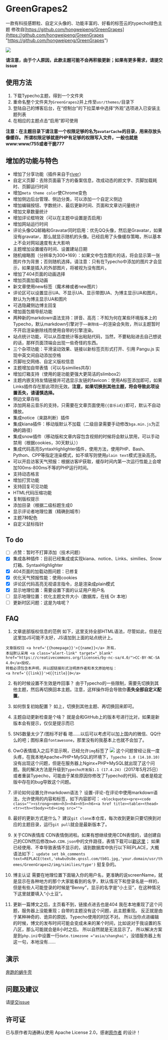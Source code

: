 # GreenGrapes2
一款有科技感颗粒、自定义头像的、功能丰富的、好看的标签云的typecho绿色主题
修改自[https://github.com/hongweipeng/GreenGrapes](https://github.com/hongweipeng/GreenGrapes "https://github.com/hongweipeng/GreenGrapes")

![](http://i.imgur.com/dD8mg7T.png)

**请注意，由于个人原因，此款主题可能不会再积极更新；如果有更多需求，请提交issue**

## 使用方法 ##
1. 下载Typecho主题，得到一个文件夹
2. 重命名整个文件夹为`GreenGrapes2`并上传至`usr/themes/`目录下
3. 登陆自己的博客后台，在“控制台”的下拉菜单中选择“外观”选项进入已安装主题列表
4. 在相应的主题点击“启用”即可使用

**注意：在主题目录下请注意一个权限足够的名为`avatarCache`的目录，用来存放头像缓存。
所谓权限足够就是PHP有足够的权限写入文件，一般也就是www:www/755或者干脆777**

## 增加的功能与特色 ##
* 增加了分享功能（插件来自于[river](https://github.com/revir/need-more-share2)）
* 自定义页脚：去除页面最下方的备案信息，改成动态的颜文字、页脚加载耗时、页脚运行时间
* 增加`meta theme color`使Chrome变色
* 增加侧边后台管理、侧边分类，可以添加一个自定义侧边
* 增加编辑按钮、字数统计、最后更新时间、页面和文章访问量统计
* 增加文章数量统计
* 增加评论框特效（可以在主题中设置是否启用）
* 增加网站运行时间
* 评论头像QQ邮箱和Gravatar同时启用：优先QQ头像，然后是Gravatar，如果没有gravatar，那么就显示随机的头像。已经启用了头像缓存策略，所以基本上不会对网站速度有太大影响
* 主题增加设置缓存时间、设置建站日期
* 随机缩略图（分辨率为300*169）：如果文中包含图片的话，将会显示第一张图片作为背景；否则随机选择。请注意：只有在Typecho中添加的图片才会显示，如果是插入的外部图片，将被视为没有图片。
* 增加了404页面的动画选择
* 增加页面加载动画
* 新文章使用new标签（魔术棒或者new图片）
* 评论区可以设置显示UA、不显示UA、显示带图UA、为博主显示UA和图片。默认为为博主显示UA和图片
* 可选隐藏侧边博主回复
* 增加面包屑导航功能
* 两种新的markdown语法支持：拼音、高亮：不知为何在某些环境版本上的Typecho，默认markdown引擎对于`~~删除线~~`的渲染会失败，所以主题暂时不开启渲染删除线而使用自带的引擎渲染。
* 站点统计功能，可以从百度统计等出粘贴代码，当然，不要粘贴进去自己想说的话，那样页面顶端会出现一些奇怪的东西。
* 三个杂项功能：平滑滚动效果、链接以新标签页形式打开、引用 Pangu.js 实现中英文间自动添加空格
* 页脚社交网络、自定义版权信息
* 主题增加自带表情（可以与similies共存）
* 增加灯箱支持（使用的是功能更强大更简洁的slimbox2）
* 主题内嵌支持友情链接并可选显示友链的favicon：使用A标签添加即可，如果Links插件存在那此项则无效。**注意，如果切换到其他主题，将会导致此项设置丢失，请谨慎选择。**
* 侧边文章存档
* 添加网易云音乐的支持，只需要在文章页面使用`{{音乐id}}`即可，默认不自动播放。
* 集成notice（来路判断）插件
* 集成kiana插件：移动版默认不加载（二级目录需要手动修改`bga.min.js`为正确的路径）
* 集成snow插件（移动版和文章内容包含视频的时候将会默认禁用，可以手动禁用（根据cookies，30天默认））
* 集成代码高亮SyntaxHighlighter插件，使用方法，使用PHP、Bash、Python、CPP等指定渲染模式，如不填写则使用`plain text`模式渲染高亮。
* 可以开启访客天气预报：根据访客IP获取，缓存时间内第一次运行性能上会增加100ms-800ms不等的PHP运行时间。
* 支持动态格言
* 增加打赏功能
* 支持回复可见功能
* HTML代码压缩功能
* 复制版权提示
* 添加目录（根据二级标题生成0
* 显示评论者地理位置（精确到城市）
* 主题7种配色
* 自定义鼠标指针

## To do ##
- [ ] 点赞：暂时不打算添加（技术问题）
- [x] 集成各种插件：目前已经集成或实现kiana、notice、Links、similies、Snow灯箱、SyntaxHighlighter
- [x] 404页面的加载动图问题：已修复
- [x] 优化天气预报性能：使用cookies
- [x] 评论区代码高亮无视语言指令，总是渲染成plain模式
- [x] 显示地理位置：需要设置下面的认证用户用户名
- [ ] 显示地理位置：优化主题文件大小（数据库，在线 Or 本地）
- [ ] 更新时区问题：这是为啥呢？

## FAQ ##
1. 文章底部版权信息的范例
如下，这里支持全部HTML语法，尽管如此，但是在这里加JS可能不太好，JS请加到上面的站点统计上。
```
文章版权归 <a href='{{homepage}}'>{{name}}</a> 所有，
本站默认采用 <a class="alert-link" target="_blank" href="https://creativecommons.org/licenses/by-nc-sa/4.0/">CC-BY-NC-SA 4.0</a>授权，
转载必须包含本声明，并以超链接形式注明原作者和本文原始地址：
<a href='{{link}}'>《{{title}}》</a>
```
2. 有的时候设置不生效是咋回事？
由于Typecho的一些限制，需要先切换到其他主题，然后再切换回本主题。注意，这样操作将会导致你**丢失全部自定义配置**。

3. 如何恢复初始配置？
如上，切换到其他主题、再切换回来即可。

4. 主题自动更新检查是个啥？
就是会和GitHub上的版本号进行比对，如果是新版本会有提示，仅仅是提示而已

5. SNS数量太少了/图标不好看
嗯……以后可以考虑可以加上国内的微信、QQ什么的吧；图标来自`fontawesone`，那里没有的我基本上也就不会加了。

6. OwO表情插入之后不显示啊，已经允许`img`标签了
![](http://i.imgur.com/8Ddj9BK.png)
这个问题曾经让我一度头疼，在我本地Apache+PHP+MySQL的环境下，`Typecho 1.0 (14.10.10)`没有出现这个问题，但是在服务器上Nginx+PHP+MySQL就出现了这个问题。我的解决方法是升级到`Typecho开发版1.1 (17.4.24)`（2017年5月25日）或者重装Typecho，可能由于某些原因你修改了Typecho的代码、或者是稳定版中存在的bug导致这个问题。

7. 评论如何设置允许markdown语法？
设置-评论-在评论中使用markdown语法，允许使用的内容和标签，如下内容即可：
`<blockquote><pre><code class=""><strong><em><h3><h4><h5><h6><a href title><table><thead><tr><th><tbody><td><img src="">`

8. 最好的更新方式是什么？
建议`git clone`本仓库，每次收到更新只要切换到对应的主题目录，运行`git pull`就会是最新版本了。

9. 关于CDN表情库
CDN表情倒闭啦。如果有想继续使用CDN表情的，请创建自己的CDN然后修改`OwO.CDN.json`中的文件路径，表情下载可以[戳这里](https://github.com/BennyThink/GreenGrapes2/releases)；
如果已经使用、不幸导致表情不显示的，请到数据库中执行以下REPLACE，大概语法如下：
```update set bk_comments text=REPLACE(text,'okwbu9s8e.qnssl.com/tb01.jpg,'your.domain/usr/themes/GreenGrapes2/img/similies/type')```
挺复杂的。

10. 博主认证
需要在地理位置下面输入你的用户名，更准确的说screenName，就是显示在各种地方的那个大家能看到的名字，默认情况下和登录名是一样的，但是有些人可能登录的时候是“Benny”，显示的名字是“小土豆”，在这种情况下这里就要填入“小土豆”。

11. 更新一篇博文之后，主页看不到，链接点进去也是404
我在本地重现了这个问题，服务器上没能重现；自带的主题没有这个问题，此主题重现。
反正就是由于某种神奇的、诡异的原因，Typecho使用的时区不对。
所以当你点进编辑的时候，博文的发布时间可能会变成未来的某个时间，比如说对于我设置的东八区，那么可能就会是8小时之后。
所以自然就是无法显示了。
所以解决方案是到`php.ini`中设置一行`date.timezone ="asia/shanghai"`，没错服务器上有这一句，本地没有……


## 演示 ##
[奔跑的蜗牛壳](https://www.tougetu.com)

## 问题及建议 ##
请[提交issue](https://github.com/BennyThink/GreenGrapes2/issues)

## 许可证 ##
已与原作者沟通确认使用 Apache License 2.0，感谢[原作者](https://github.com/hongweipeng/GreenGrapes) 的设计！
